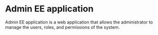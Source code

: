 # Admin EE application

Admin EE application is a web application that allows the administrator to manage the users, roles, and permissions of the system.
